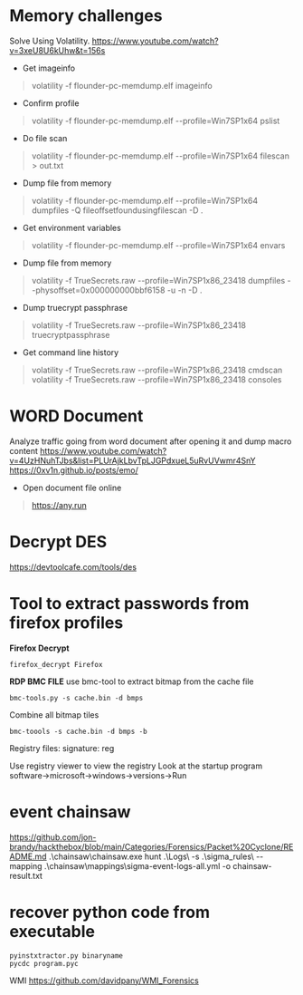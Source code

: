 # Memory challenges
Solve Using Volatility.
https://www.youtube.com/watch?v=3xeU8U6kUhw&t=156s

* Get imageinfo
> volatility -f flounder-pc-memdump.elf imageinfo

* Confirm profile
> volatility -f flounder-pc-memdump.elf --profile=Win7SP1x64 pslist

* Do file scan  
> volatility -f flounder-pc-memdump.elf --profile=Win7SP1x64 filescan > out.txt

* Dump file from memory
> volatility -f flounder-pc-memdump.elf --profile=Win7SP1x64 dumpfiles -Q fileoffsetfoundusingfilescan -D .

* Get environment variables
> volatility -f flounder-pc-memdump.elf --profile=Win7SP1x64 envars

* Dump file from memory
> volatility -f TrueSecrets.raw --profile=Win7SP1x86_23418 dumpfiles --physoffset=0x000000000bbf6158 -u -n -D .

* Dump truecrypt passphrase
> volatility -f TrueSecrets.raw --profile=Win7SP1x86_23418 truecryptpassphrase

* Get command line history
> volatility -f TrueSecrets.raw --profile=Win7SP1x86_23418 cmdscan
> volatility -f TrueSecrets.raw --profile=Win7SP1x86_23418 consoles

# WORD Document

Analyze traffic going from word document after opening it and dump macro content
https://www.youtube.com/watch?v=4UzHNuhTJbs&list=PLUrAjkLbvTpLJGPdxueL5uRvUVwmr4SnY
https://0xv1n.github.io/posts/emo/

* Open document file online
> https://any.run

# Decrypt DES
https://devtoolcafe.com/tools/des

# Tool to extract passwords from firefox profiles

**Firefox Decrypt**

```
firefox_decrypt Firefox
```

**RDP BMC FILE**
use bmc-tool to extract bitmap from the cache file
```
bmc-tools.py -s cache.bin -d bmps
```

Combine all bitmap tiles
```
bmc-toools -s cache.bin -d bmps -b
```

Registry files:
signature: reg

Use registry viewer to view the registry
Look at the startup program
software->microsoft->windows->versions->Run


# event chainsaw
https://github.com/jon-brandy/hackthebox/blob/main/Categories/Forensics/Packet%20Cyclone/README.md
.\chainsaw\chainsaw.exe hunt .\Logs\ -s .\sigma_rules\ --mapping .\chainsaw\mappings\sigma-event-logs-all.yml -o chainsaw-result.txt


# recover python code from executable
```
pyinstxtractor.py binaryname
pycdc program.pyc
```

WMI
https://github.com/davidpany/WMI_Forensics

